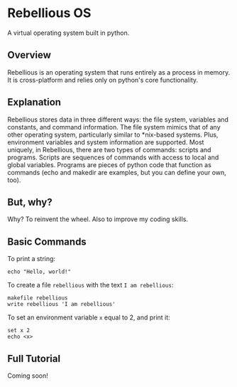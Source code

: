 # Rebellious OS
A virtual operating system built in python.

## Overview
Rebellious is an operating system that runs entirely as a process in memory. 
It is cross-platform and relies only on python's core functionality.

## Explanation

Rebellious stores data in three different ways: the file system, variables and constants, and command information.
The file system mimics that of any other operating system, particularly similar to *nix-based systems. 
Plus, environment variables and system information are supported. 
Most uniquely, in Rebellious, there are two types of commands: scripts and programs.
Scripts are sequences of commands with access to local and global variables. 
Programs are pieces of python code that function as commands (echo and makedir are examples, but you can define your own, too).

## But, why?
Why? To reinvent the wheel. Also to improve my coding skills.

## Basic Commands
To print a string:

`echo "Hello, world!"`

To create a file `rebellious` with the text `I am rebellious`:

```
makefile rebellious
write rebellious 'I am rebellious'
```
  
To set an environment variable `x` equal to 2, and print it:

```
set x 2
echo <x>
```

## Full Tutorial
Coming soon!
